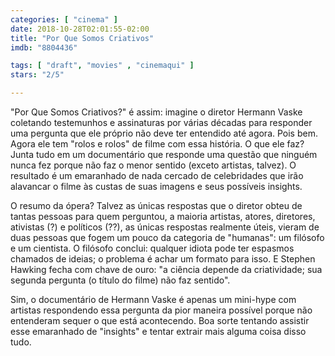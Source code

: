 ```yaml
---
categories: [ "cinema" ]
date: 2018-10-28T02:01:55-02:00
title: "Por Que Somos Criativos"
imdb: "8804436"

tags: [ "draft", "movies" , "cinemaqui" ]
stars: "2/5"

---
```

"Por Que Somos Criativos?" é assim: imagine o diretor Hermann Vaske coletando testemunhos e assinaturas por várias décadas para responder uma pergunta que ele próprio não deve ter entendido até agora. Pois bem. Agora ele tem "rolos e rolos" de filme com essa história. O que ele faz? Junta tudo em um documentário que responde uma questão que ninguém nunca fez porque não faz o menor sentido (exceto artistas, talvez). O resultado é um emaranhado de nada cercado de celebridades que irão alavancar o filme às custas de suas imagens e seus possíveis insights.

O resumo da ópera? Talvez as únicas respostas que o diretor obteu de tantas pessoas para quem perguntou, a maioria artistas, atores, diretores, ativistas (?) e políticos (??), as únicas respostas realmente úteis, vieram de duas pessoas que fogem um pouco da categoria de "humanas": um filósofo e um cientista. O filósofo conclui: qualquer idiota pode ter espasmos chamados de ideias; o problema é achar um formato para isso. E Stephen Hawking fecha com chave de ouro: "a ciência depende da criatividade; sua segunda pergunta (o título do filme) não faz sentido".

Sim, o documentário de Hermann Vaske é apenas um mini-hype com artistas respondendo essa pergunta da pior maneira possível porque não entenderam sequer o que está acontecendo. Boa sorte tentando assistir esse emaranhado de "insights" e tentar extrair mais alguma coisa disso tudo.

